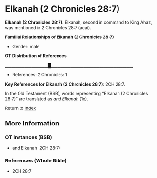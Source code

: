 # Elkanah (2 Chronicles 28:7)
**Elkanah (2 Chronicles 28:7)**. 
Elkanah, second in command to King Ahaz, was mentioned in 2 Chronicles 28:7 (acai). 




**Familial Relationships of Elkanah (2 Chronicles 28:7)**


* Gender: male


**OT Distribution of References**

▁▁▁▁▁▁▁▁▁▁▁▁▁█▁▁▁▁▁▁▁▁▁▁▁▁▁▁▁▁▁▁▁▁▁▁▁▁▁
* References: 2 Chronicles: 1



**Key References for Elkanah (2 Chronicles 28:7)**: 
2CH 28:7. 


In the Old Testament (BSB), words representing “Elkanah (2 Chronicles 28:7)” are translated as 
*and Elkanah* (1x). 




Return to [Index](00-Index.md)

## More Information

### OT Instances (BSB)

* and Elkanah (2CH 28:7)



### References (Whole Bible)

* 2CH 28:7



